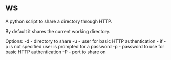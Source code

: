 ws
==

A python script to share a directory through HTTP.

By default it shares the current working directory.

Options:
	-d <path to directory>
		- directory to share
	-u <user>
		- user for basic HTTP authentication
		- if -p is not specified user is prompted for a password
	-p <password>
		- password to use for basic HTTP authentication
	-P <port>
		- port to share on
